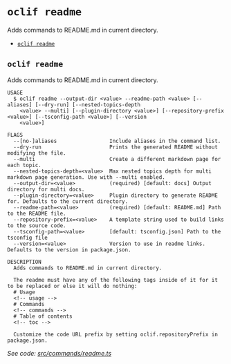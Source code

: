 # `oclif readme`

Adds commands to README.md in current directory.

- [`oclif readme`](#oclif-readme)

## `oclif readme`

Adds commands to README.md in current directory.

```
USAGE
  $ oclif readme --output-dir <value> --readme-path <value> [--aliases] [--dry-run] [--nested-topics-depth
    <value> --multi] [--plugin-directory <value>] [--repository-prefix <value>] [--tsconfig-path <value>] [--version
    <value>]

FLAGS
  --[no-]aliases                 Include aliases in the command list.
  --dry-run                      Prints the generated README without modifying the file.
  --multi                        Create a different markdown page for each topic.
  --nested-topics-depth=<value>  Max nested topics depth for multi markdown page generation. Use with --multi enabled.
  --output-dir=<value>           (required) [default: docs] Output directory for multi docs.
  --plugin-directory=<value>     Plugin directory to generate README for. Defaults to the current directory.
  --readme-path=<value>          (required) [default: README.md] Path to the README file.
  --repository-prefix=<value>    A template string used to build links to the source code.
  --tsconfig-path=<value>        [default: tsconfig.json] Path to the tsconfig file
  --version=<value>              Version to use in readme links. Defaults to the version in package.json.

DESCRIPTION
  Adds commands to README.md in current directory.

  The readme must have any of the following tags inside of it for it to be replaced or else it will do nothing:
  # Usage
  <!-- usage -->
  # Commands
  <!-- commands -->
  # Table of contents
  <!-- toc -->

  Customize the code URL prefix by setting oclif.repositoryPrefix in package.json.
```

_See code: [src/commands/readme.ts](https://github.com/oclif/oclif/blob/4.17.27/src/commands/readme.ts)_
